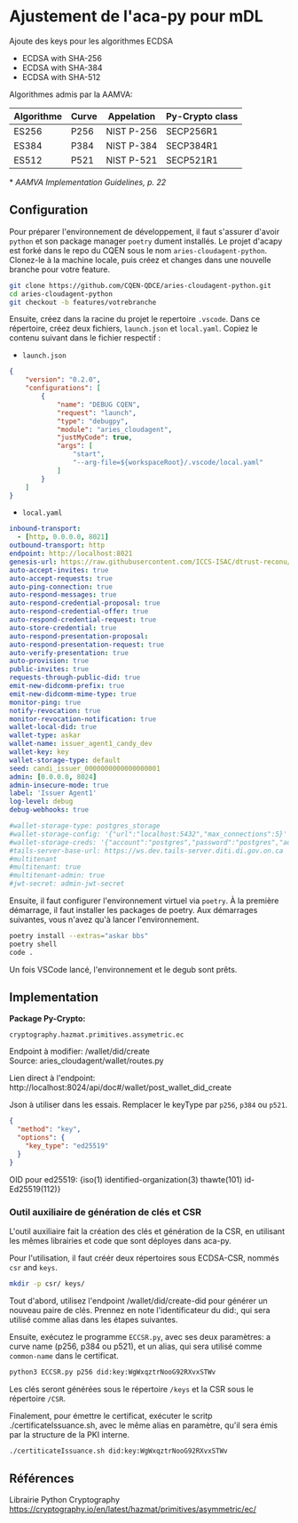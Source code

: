 # Ajustement de l'aca-py pour mDL 


Ajoute des keys pour les algorithmes ECDSA

- ECDSA with SHA-256
- ECDSA with SHA-384
- ECDSA with SHA-512

Algorithmes admis par la AAMVA: 

|Algorithme|Curve|Appelation|Py-Crypto class|
|----------|-----|----------|---------------|
|ES256|P256|NIST P-256|SECP256R1|
|ES384|P384|NIST P-384|SECP384R1|
|ES512|P521|NIST P-521|SECP521R1|

\* *AAMVA Implementation Guidelines, p. 22*

## Configuration 

Pour préparer l'environnement de développement, il faut s'assurer d'avoir `python` et son package manager `poetry` dument installés. Le projet d'acapy est forké dans le repo du CQEN sous le nom `aries-cloudagent-python`. Clonez-le à la machine locale, puis créez et changes dans une nouvelle branche pour votre feature. 

```bash
git clone https://github.com/CQEN-QDCE/aries-cloudagent-python.git 
cd aries-cloudagent-python
git checkout -b features/votrebranche
```

Ensuite, créez dans la racine du projet le repertoire `.vscode`. Dans ce répertoire, créez deux fichiers,  `launch.json` et `local.yaml`. Copiez le contenu suivant dans le fichier respectif : 


- `launch.json`
```json
{
    "version": "0.2.0",
    "configurations": [
        {
            "name": "DEBUG CQEN",
            "request": "launch",
            "type": "debugpy",
            "module": "aries_cloudagent",
            "justMyCode": true,
            "args": [
                "start",
                "--arg-file=${workspaceRoot}/.vscode/local.yaml"
            ]
        }
    ]
}
```

- `local.yaml`
```yaml
inbound-transport:
  - [http, 0.0.0.0, 8021]
outbound-transport: http
endpoint: http://localhost:8021 
genesis-url: https://raw.githubusercontent.com/ICCS-ISAC/dtrust-reconu/main/CANdy/dev/pool_transactions_genesis
auto-accept-invites: true
auto-accept-requests: true
auto-ping-connection: true
auto-respond-messages: true
auto-respond-credential-proposal: true
auto-respond-credential-offer: true
auto-respond-credential-request: true
auto-store-credential: true
auto-respond-presentation-proposal:
auto-respond-presentation-request: true
auto-verify-presentation: true
auto-provision: true
public-invites: true
requests-through-public-did: true
emit-new-didcomm-prefix: true
emit-new-didcomm-mime-type: true
monitor-ping: true
notify-revocation: true
monitor-revocation-notification: true
wallet-local-did: true
wallet-type: askar
wallet-name: issuer_agent1_candy_dev
wallet-key: key
wallet-storage-type: default 
seed: candi_issuer_0000000000000000001
admin: [0.0.0.0, 8024]
admin-insecure-mode: true
label: 'Issuer Agent1'
log-level: debug
debug-webhooks: true

#wallet-storage-type: postgres_storage
#wallet-storage-config: '{"url":"localhost:5432","max_connections":5}'
#wallet-storage-creds: '{"account":"postgres","password":"postgres","admin_account":"postgres","admin_password":"postgres"}'
#tails-server-base-url: https://ws.dev.tails-server.diti.di.gov.on.ca 
#multitenant
#multitenant: true
#multitenant-admin: true
#jwt-secret: admin-jwt-secret
```

Ensuite, il faut configurer l'environnement virtuel via `poetry`. À la première démarrage, il faut installer les packages de poetry. Aux démarrages suivantes, vous n'avez qu'à lancer l'environnement. 

```bash 
poetry install --extras="askar bbs"
poetry shell 
code . 
```

Un fois VSCode lancé, l'environnement et le degub sont prêts. 

## Implementation 

**Package Py-Crypto:** 
```
cryptography.hazmat.primitives.assymetric.ec
```

Endpoint à modifier: /wallet/did/create   
Source: aries_cloudagent/wallet/routes.py

Lien direct à l'endpoint:   
http://localhost:8024/api/doc#/wallet/post_wallet_did_create

Json à utiliser dans les essais. Remplacer le keyType par `p256`, `p384` ou `p521`.

```json
{
  "method": "key",
  "options": {
    "key_type": "ed25519"
  }
}
```

OID pour ed25519: {iso(1) identified-organization(3) thawte(101) id-Ed25519(112)}

### Outil auxiliaire de génération de clés et CSR 

L'outil auxiliaire fait la création des clés et génération de la CSR, en utilisant les mêmes librairies et code 
que sont déployes dans aca-py. 

Pour l'utilisation, il faut créér deux répertoires sous ECDSA-CSR, nommés `csr` and `keys`. 

```bash 
mkdir -p csr/ keys/
```

Tout d'abord, utilisez l'endpoint /wallet/did/create-did pour générer un nouveau paire de clés. Prennez en note l'identificateur du did:, qui sera utilisé comme alias dans les étapes suivantes. 

Ensuite, exécutez le programme `ECCSR.py`, avec ses deux paramètres: a curve name (p256, p384 ou p521), et un alias, 
qui sera utilisé comme `common-name` dans le certificat.  

```bash
python3 ECCSR.py p256 did:key:WgWxqztrNooG92RXvxSTWv
```
 
Les clés seront générées sous le répertoire `/keys` et la CSR sous le répertoire `/CSR`. 

Finalement, pour émettre le certificat, exécuter le scritp ./certificateIssuance.sh, avec le même alias en paramètre, qu'il sera émis par la structure de la PKI interne. 

```bash
./certiticateIssuance.sh did:key:WgWxqztrNooG92RXvxSTWv
```



## Références 

Librairie Python Cryptography   
https://cryptography.io/en/latest/hazmat/primitives/asymmetric/ec/

